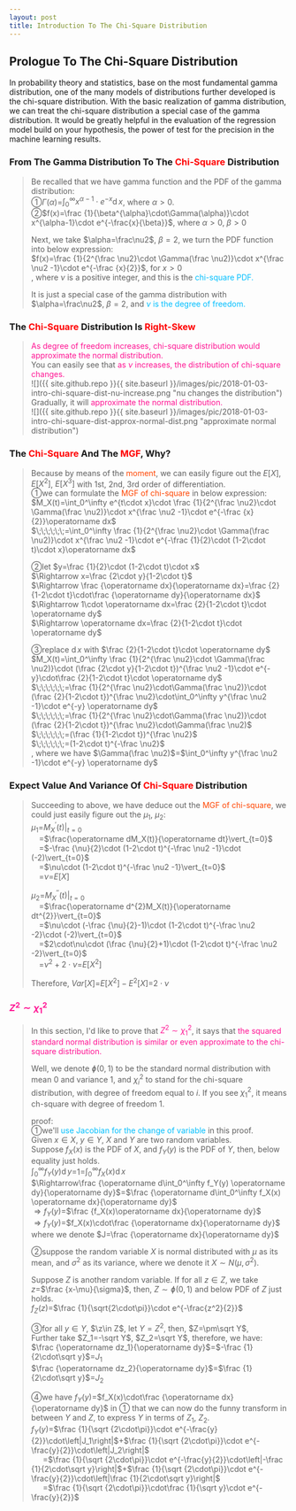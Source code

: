 ```yaml
---
layout: post
title: Introduction To The Chi-Square Distribution
---
```


## Prologue To The Chi-Square Distribution
<p class="message">
In probability theory and statistics, base on the most fundamental gamma distribution, one of the many models of distributions further developed is the chi-square distribution.  
With the basic realization of gamma distribution, we can treat the chi-square distribution a special case of the gamma distribution.  
It would be greatly helpful in the evaluation of the regression model build on your hypothesis, the power of test for the precision in the machine learning results.   
</p>

### From The Gamma Distribution To The <font color="Red">Chi-Square</font> Distribution
>Be recalled that we have gamma function and the PDF of the gamma distribution:  
>&#10112;$\Gamma(\alpha)$=$\int_0^\infty x^{\alpha-1}\cdot e^{-x}\operatorname dx$, where $\alpha>0$.  
>&#10113;$f(x)=\frac {1}{\beta^{\alpha}\cdot\Gamma(\alpha)}\cdot x^{\alpha-1}\cdot e^{-\frac{x}{\beta}}$, where $\alpha>0$, $\beta>0$  
>
>Next, we take $\alpha=\frac\nu2$, $\beta=2$, we turn the PDF function into below expression:  
>$f(x)=\frac {1}{2^{\frac \nu2}\cdot \Gamma(\frac \nu2)}\cdot x^{\frac \nu2 -1}\cdot e^{-\frac {x}{2}}$, for $x>0$  
>, where $\nu$ is a positive integer, and this is the <font color="DeepSkyBlue">chi-square PDF.</font>  
>
>It is just a special case of the gamma distribution with $\alpha=\frac\nu2$, $\beta=2$, and <font color="DeepSkyBlue">$\nu$ is the degree of freedom.</font>  

### The <font color="Red">Chi-Square</font> Distribution Is <font color="Red">Right-Skew</font>
><font color="DeepPink">As degree of freedom increases, chi-square distribution would approximate the normal distribution.</font>  
>You can easily see that <font color="DeepPink">as $\nu$ increases, the distribution of chi-square changes.</font>  
![]({{ site.github.repo }}{{ site.baseurl }}/images/pic/2018-01-03-intro-chi-square-dist-nu-increase.png "nu changes the distribution")
>Gradually, it will <font color="DeepPink">approximate the normal distribution.</font>  
![]({{ site.github.repo }}{{ site.baseurl }}/images/pic/2018-01-03-intro-chi-square-dist-approx-normal-dist.png "approximate normal distribution")

### The <font color="Red">Chi-Square</font> And The <font color="Red">MGF</font>, Why?
>Because by means of the <font color="OrangeRed">moment</font>, we can easily figure out the $E\lbrack X\rbrack$, $E\lbrack X^2\rbrack$, $E\lbrack X^3\rbrack$ with 1st, 2nd, 3rd order of differentiation.  
>&#10112;we can formulate the <font color="OrangeRed">MGF of chi-square</font> in below expression:  
>$M_X(t)=\int_0^\infty e^{t\cdot x}\cdot \frac {1}{2^{\frac \nu2}\cdot \Gamma(\frac \nu2)}\cdot x^{\frac \nu2 -1}\cdot e^{-\frac {x}{2}}\operatorname dx$  
>$\;\;\;\;\;\;=\int_0^\infty \frac {1}{2^{\frac \nu2}\cdot \Gamma(\frac \nu2)}\cdot x^{\frac \nu2 -1}\cdot e^{-\frac {1}{2}\cdot (1-2\cdot t)\cdot x}\operatorname dx$  
>
>&#10113;let $y=\frac {1}{2}\cdot (1-2\cdot t)\cdot x$  
>$\Rightarrow x=\frac {2\cdot y}{1-2\cdot t}$  
>$\Rightarrow \frac {\operatorname dx}{\operatorname dx}=\frac {2}{1-2\cdot t}\cdot\frac {\operatorname dy}{\operatorname dx}$  
>$\Rightarrow 1\cdot \operatorname dx=\frac {2}{1-2\cdot t}\cdot \operatorname dy$  
>$\Rightarrow \operatorname dx=\frac {2}{1-2\cdot t}\cdot \operatorname dy$  
>
>&#10114;replace $\operatorname dx$ with $\frac {2}{1-2\cdot t}\cdot \operatorname dy$  
>$M_X(t)=\int_0^\infty \frac {1}{2^{\frac \nu2}\cdot \Gamma(\frac \nu2)}\cdot (\frac {2\cdot y}{1-2\cdot t})^{\frac \nu2 -1}\cdot e^{-y}\cdot\frac {2}{1-2\cdot t}\cdot \operatorname dy$  
>$\;\;\;\;\;\;=\frac {1}{2^{\frac \nu2}\cdot\Gamma(\frac \nu2)}\cdot (\frac {2}{1-2\cdot t})^{\frac \nu2}\cdot\int_0^\infty y^{\frac \nu2 -1}\cdot e^{-y} \operatorname dy$  
>$\;\;\;\;\;\;=\frac {1}{2^{\frac \nu2}\cdot\Gamma(\frac \nu2)}\cdot (\frac {2}{1-2\cdot t})^{\frac \nu2}\cdot\Gamma(\frac \nu2)$  
>$\;\;\;\;\;\;=(\frac {1}{1-2\cdot t})^{\frac \nu2}$  
>$\;\;\;\;\;\;=(1-2\cdot t)^{-\frac \nu2}$  
>, where we have $\Gamma(\frac \nu2)$=$\int_0^\infty y^{\frac \nu2 -1}\cdot e^{-y} \operatorname dy$  

### Expect Value And Variance Of <font color="Red">Chi-Square</font> Distribution
>Succeeding to above, we have deduce out the <font color="OrangeRed">MGF of chi-square</font>, we could just easily figure out the $\mu_1$, $\mu_2$:  
>$\mu_1$=$M_X^{′}(t)\vert_{t=0}$  
>$\;\;\;\;$=$\frac{\operatorname dM_X(t)}{\operatorname dt}\vert_{t=0}$  
>$\;\;\;\;$=$-\frac {\nu}{2}\cdot (1-2\cdot t)^{-\frac \nu2 -1}\cdot (-2)\vert_{t=0}$  
>$\;\;\;\;$=$\nu\cdot (1-2\cdot t)^{-\frac \nu2 -1}\vert_{t=0}$  
>$\;\;\;\;$=$\nu$=$E\lbrack X\rbrack$  
>
>$\mu_2$=$M_X^{″}(t)\vert_{t=0}$  
>$\;\;\;\;$=$\frac{\operatorname d^{2}M_X(t)}{\operatorname dt^{2}}\vert_{t=0}$  
>$\;\;\;\;$=$\nu\cdot (-\frac {\nu}{2}-1)\cdot (1-2\cdot t)^{-\frac \nu2 -2}\cdot (-2)\vert_{t=0}$  
>$\;\;\;\;$=$2\cdot\nu\cdot (\frac {\nu}{2}+1)\cdot (1-2\cdot t)^{-\frac \nu2 -2}\vert_{t=0}$  
>$\;\;\;\;$=$\nu^2+2\cdot\nu$=$E\lbrack X^2\rbrack$  
>
>Therefore, $Var\lbrack X\rbrack$=$E\lbrack X^2\rbrack-E^2\lbrack X\rbrack$=$2\cdot\nu$  

### <font color="DeepPink">$Z^2\sim\chi_1^2$</font>
>In this section, I'd like to prove that <font color="DeepPink">$Z^2\sim\chi_1^2$</font>, it says that <font color="DeepPink">the squared standard normal distribution is similar or even approximate to the chi-square distribution.</font>  
>
>Well, we denote $ɸ(0,1)$ to be the standard normal distribution with mean $0$ and variance $1$, and $\chi_i^2$ to stand for the chi-square distribution, with degree of freedom equal to $i$.  If you see $\chi_1^2$, it means ch-square with degree of freedom $1$.  
>
>proof:  
>&#10112;we'll <font color="DeepSkyBlue">use Jacobian for the change of variable</font> in this proof.  
>Given $x\in X$, $y\in Y$, $X$ and $Y$ are two random variables.  
>Suppose $f_X(x)$ is the PDF of $X$, and $f_Y(y)$ is the PDF of $Y$, then, below equality just holds.  
>$\int_0^\infty f_Y(y) \operatorname dy$=$1$=$\int_0^\infty f_X(x) \operatorname dx$  
>$\Rightarrow\frac {\operatorname d\int_0^\infty f_Y(y) \operatorname dy}{\operatorname dy}$=$\frac {\operatorname d\int_0^\infty f_X(x) \operatorname dx}{\operatorname dy}$  
>$\Rightarrow f_Y(y)$=$\frac {f_X(x)\operatorname dx}{\operatorname dy}$  
>$\Rightarrow f_Y(y)$=$f_X(x)\cdot\frac {\operatorname dx}{\operatorname dy}$  
>where we denote $J=\frac {\operatorname dx}{\operatorname dy}$  
>
>&#10113;suppose the random variable $X$ is normal distributed with $\mu$ as its mean, and $\sigma^2$ as its variance, where we denote it $X\sim N(\mu,\sigma^2)$.  
>
>Suppose $Z$ is another random variable.  If for all $z\in Z$, we take $z$=$\frac {x-\mu}{\sigma}$, then, $Z\sim ɸ(0,1)$ and below PDF of $Z$ just holds.  
>$f_Z(z)$=$\frac {1}{\sqrt{2\cdot\pi}}\cdot e^{-\frac{z^2}{2}}$  
>
>&#10114;for all $y\in Y$, $\z\in Z$, let $Y=Z^2$, then, $Z=\pm\sqrt Y$,  
>Further take $Z_1=-\sqrt Y$, $Z_2=\sqrt Y$, therefore, we have:  
>$\frac {\operatorname dz_1}{\operatorname dy}$=$-\frac {1}{2\cdot\sqrt y}$=$J_1$  
>$\frac {\operatorname dz_2}{\operatorname dy}$=$\frac {1}{2\cdot\sqrt y}$=$J_2$  
>
>&#10115;we have $f_Y(y)$=$f_X(x)\cdot\frac {\operatorname dx}{\operatorname dy}$ in &#10112; that we can now do the funny transform in between $Y$ and $Z$, to express $Y$ in terms of $Z_1$, $Z_2$.  
>$f_Y(y)$=$\frac {1}{\sqrt {2\cdot\pi}}\cdot e^{-\frac{y}{2}}\cdot\left|J_1\right|$+$\frac {1}{\sqrt {2\cdot\pi}}\cdot e^{-\frac{y}{2}}\cdot\left|J_2\right|$  
>$\;\;\;\;\;\;$=$\frac {1}{\sqrt {2\cdot\pi}}\cdot e^{-\frac{y}{2}}\cdot\left|-\frac {1}{2\cdot\sqrt y}\right|$+$\frac {1}{\sqrt {2\cdot\pi}}\cdot e^{-\frac{y}{2}}\cdot\left|\frac {1}{2\cdot\sqrt y}\right|$  
>$\;\;\;\;\;\;$=$\frac {1}{\sqrt {2\cdot\pi}}\cdot\frac {1}{\sqrt y}\cdot e^{-\frac{y}{2}}$  

<!-- Γ -->
<!-- \frac{\Gamma(k + n)}{\Gamma(n)} \frac{1}{r^k}  -->
<!-- \mbox{\large$\vert$}\nolimits_0^\infty -->
<!-- \vert_0^\infty -->
<!-- &prime; ′ -->
<!-- &Prime; ″ -->

<!-- Notes -->
<!-- <font color="OrangeRed">items, verb, to make it the focus</font> -->
<!-- <font color="Red">KKT</font> -->
<!-- <font color="Red">SMO heuristics</font> -->
<!-- <font color="DeepSkyBlue">suggested item, soft item</font> -->
<!-- <font color="RoyalBlue">old alpha</font> -->
<!-- <font color="Green">new alpha</font> -->

<!-- <font color="DeepPink">positive conclusion, finding</font> -->
<!-- <font color="DimGray">negative conclusion, finding</font> -->

<!-- <font color="#00ADAD">policy</font> -->
<!-- <font color="#6100A8">full observable</font> -->
<!-- <font color="#FFAC12">partial observable</font> -->
<!-- <font color="#EB00EB">stochastic</font> -->
<!-- <font color="#8400E6">state transition</font> -->
<!-- <font color="#D600D6">discount factor gamma $\gamma$</font> -->
<!-- <font color="#D600D6">$V(S)$</font> -->
<!-- <font color="#9300FF">immediate reward R(S)</font> -->

<!-- https://www.medcalc.org/manual/gamma_distribution_functions.php -->